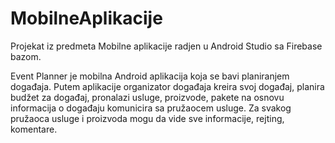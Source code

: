 # MobilneAplikacije

Projekat iz predmeta Mobilne aplikacije radjen u Android Studio sa Firebase bazom.

 Event Planner je mobilna Android aplikacija koja se bavi planiranjem događaja.
 Putem aplikacije organizator događaja kreira svoj događaj, planira budžet za
 događaj, pronalazi usluge, proizvode, pakete na osnovu informacija o događaju komunicira sa pružaocem usluge.
 Za svakog pružaoca usluge i proizvoda mogu da vide sve informacije, rejting, komentare.
